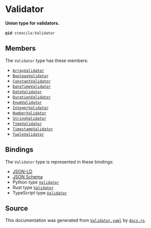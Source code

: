 # Validator

**Union type for validators.**

**`@id`**: `stencila:Validator`

## Members

The `Validator` type has these members:

- [`ArrayValidator`](https://github.com/stencila/stencila/blob/main/docs/reference/schema/data/array-validator.md)
- [`BooleanValidator`](https://github.com/stencila/stencila/blob/main/docs/reference/schema/data/boolean-validator.md)
- [`ConstantValidator`](https://github.com/stencila/stencila/blob/main/docs/reference/schema/data/constant-validator.md)
- [`DateTimeValidator`](https://github.com/stencila/stencila/blob/main/docs/reference/schema/data/date-time-validator.md)
- [`DateValidator`](https://github.com/stencila/stencila/blob/main/docs/reference/schema/data/date-validator.md)
- [`DurationValidator`](https://github.com/stencila/stencila/blob/main/docs/reference/schema/data/duration-validator.md)
- [`EnumValidator`](https://github.com/stencila/stencila/blob/main/docs/reference/schema/data/enum-validator.md)
- [`IntegerValidator`](https://github.com/stencila/stencila/blob/main/docs/reference/schema/data/integer-validator.md)
- [`NumberValidator`](https://github.com/stencila/stencila/blob/main/docs/reference/schema/data/number-validator.md)
- [`StringValidator`](https://github.com/stencila/stencila/blob/main/docs/reference/schema/data/string-validator.md)
- [`TimeValidator`](https://github.com/stencila/stencila/blob/main/docs/reference/schema/data/time-validator.md)
- [`TimestampValidator`](https://github.com/stencila/stencila/blob/main/docs/reference/schema/data/timestamp-validator.md)
- [`TupleValidator`](https://github.com/stencila/stencila/blob/main/docs/reference/schema/data/tuple-validator.md)

## Bindings

The `Validator` type is represented in these bindings:

- [JSON-LD](https://stencila.org/Validator.jsonld)
- [JSON Schema](https://stencila.org/Validator.schema.json)
- Python type [`Validator`](https://github.com/stencila/stencila/blob/main/python/python/stencila/types/validator.py)
- Rust type [`Validator`](https://github.com/stencila/stencila/blob/main/rust/schema/src/types/validator.rs)
- TypeScript type [`Validator`](https://github.com/stencila/stencila/blob/main/ts/src/types/Validator.ts)

## Source

This documentation was generated from [`Validator.yaml`](https://github.com/stencila/stencila/blob/main/schema/Validator.yaml) by [`docs.rs`](https://github.com/stencila/stencila/blob/main/rust/schema-gen/src/docs.rs).